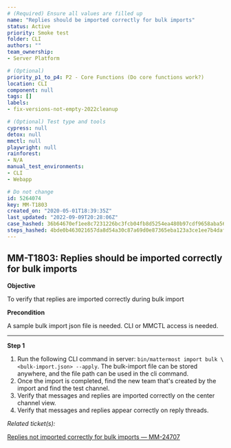 ```yaml
---
# (Required) Ensure all values are filled up
name: "Replies should be imported correctly for bulk imports"
status: Active
priority: Smoke test
folder: CLI
authors: ""
team_ownership: 
- Server Platform

# (Optional)
priority_p1_to_p4: P2 - Core Functions (Do core functions work?)
location: CLI
component: null
tags: []
labels: 
- fix-versions-not-empty-2022cleanup

# (Optional) Test type and tools
cypress: null
detox: null
mmctl: null
playwright: null
rainforest: 
- N/A
manual_test_environments: 
- CLI
- Webapp

# Do not change
id: 5264074
key: MM-T1803
created_on: "2020-05-01T18:39:35Z"
last_updated: "2022-09-09T20:28:06Z"
case_hashed: 36b64670ef1ee8c7231226bc3fcb04fb8d5254ea480b97cdf9658aba5649995c4a794e48f419b0a91b0091c4a04c603d
steps_hashed: 4bde0b463021657da8d54a30c87a69d0e87365eba123a3ce1ee7b4daf00ba01e9377eed3b7f27c12776f1f45ce744254
---
```


<!-- (Auto-generated) Based on frontmatter's "key" and "name" -->

## MM-T1803: Replies should be imported correctly for bulk imports

**Objective**

To verify that replies are imported correctly during bulk import

**Precondition**

A sample bulk import json file is needed. CLI or MMCTL access is needed.

---

**Step 1**

1. Run the following CLI command in server: `bin/mattermost import bulk \<bulk-import.json> --apply`. The bulk-import file can be stored anywhere, and the file path can be used in the cli command.
2. Once the import is completed, find the new team that's created by the import and find the test channel.
3. Verify that messages and replies are imported correctly on the center channel view.
4. Verify that messages and replies appear correctly on reply threads.

_Related ticket(s):_

[Replies not imported correctly for bulk imports — MM-24707](https://mattermost.atlassian.net/browse/MM-24707)
